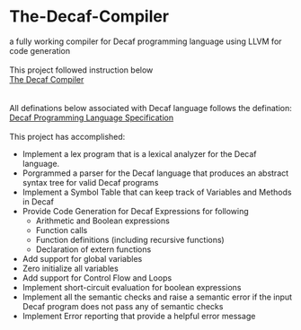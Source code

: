 # The-Decaf-Compiler
a fully working compiler for Decaf programming language using LLVM for code generation</br>
</br>
This project followed instruction below</br>
[The Decaf Compiler](http://anoopsarkar.github.io/compilers-class/hw4.html)</br>
</br></br>
All definations below associated with Decaf language follows the defination: [Decaf Programming Language Specification](http://anoopsarkar.github.io/compilers-class/decafspec.html)</br>
</br>
This project has accomplished:
* Implement a lex program that is a lexical analyzer for the Decaf language.
* Porgrammed a parser for the Decaf language that produces an abstract syntax tree for valid Decaf programs
* Implement a Symbol Table that can keep track of Variables and Methods in Decaf
* Provide Code Generation for Decaf Expressions for following
  * Arithmetic and Boolean expressions
  * Function calls
  * Function definitions (including recursive functions)
  * Declaration of extern functions
* Add support for global variables
* Zero initialize all variables
* Add support for Control Flow and Loops
* Implement short-circuit evaluation for boolean expressions
* Implement all the semantic checks and raise a semantic error if the input Decaf program does not pass any of semantic checks
* Implement Error reporting that provide a helpful error message
